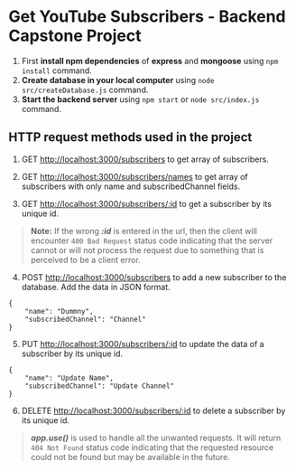 # Get YouTube Subscribers - Backend Capstone Project
1. First **install npm dependencies** of **express** and **mongoose** using `npm install` command.
2. **Create database in your local computer** using `node src/createDatabase.js` command.
3. **Start the backend server** using `npm start` or `node src/index.js` command. 

## HTTP request methods used in the project
1. GET [http://localhost:3000/subscribers](http://localhost:3000/subscribers) to get array of subscribers.

2. GET [http://localhost:3000/subscribers/names](http://localhost:3000/subscribers/names) to get array of subscribers with only name and subscribedChannel fields.

3. GET [http://localhost:3000/subscribers/:id](http://localhost:3000/subscribers/:id) to get a subscriber by its unique id.
> **Note:** If the wrong ***:id*** is entered in the url, then the client will encounter ```400 Bad Request``` status code indicating that the server cannot or will not process the request due to something that is perceived to be a client error.

4. POST [http://localhost:3000/subscribers](http://localhost:3000/subscribers) to add a new subscriber to the database. Add the data in JSON format.
```
{
    "name": "Dummny",
    "subscribedChannel": "Channel"
}
```

5. PUT [http://localhost:3000/subscribers/:id](http://localhost:3000/subscribers/:id) to update the data of a subscriber by its unique id.
```
{
    "name": "Update Name",
    "subscribedChannel": "Update Channel"
}
```

6. DELETE [http://localhost:3000/subscribers/:id](http://localhost:3000/subscribers/:id) to delete a subscriber by its unique id.

> ***app.use()*** is used to handle all the unwanted requests. It will return ```404 Not Found``` status code indicating that the requested resource could not be found but may be available in the future.
